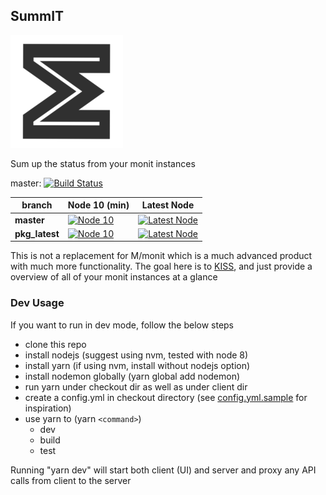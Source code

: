 ## SummIT 
![](client/public/apple-touch-icon.png) 

Sum up the status from your monit instances

master: [![Build Status](https://travis-ci.org/ashishpandey/summit.svg?branch=master)][T]

| branch         | Node 10 (min)     | Latest Node            |
| -------------- |-------------------|------------------------|
| **master**     | [![Node 10][2]][T] | [![Latest Node][1]][T] |
| **pkg_latest** | [![Node 10][4]][T] | [![Latest Node][3]][T] |

[T]: https://travis-ci.org/ashishpandey/summit
[1]: https://travis-matrix-badges.herokuapp.com/repos/ashishpandey/summit/branches/master/1
[2]: https://travis-matrix-badges.herokuapp.com/repos/ashishpandey/summit/branches/master/2
[3]: https://travis-matrix-badges.herokuapp.com/repos/ashishpandey/summit/branches/pkg_latest/1
[4]: https://travis-matrix-badges.herokuapp.com/repos/ashishpandey/summit/branches/pkg_latest/2

This is not a replacement for M/monit which is a much advanced product with much more functionality. The goal here is to [KISS](https://en.wikipedia.org/wiki/KISS_principle), and just provide a overview of all of your monit instances at a glance

### Dev Usage

If you want to run in dev mode, follow the below steps
* clone this repo
* install nodejs (suggest using nvm, tested with node 8)
* install yarn (if using nvm, install without nodejs option)
* install nodemon globally (yarn global add nodemon)
* run yarn under checkout dir as well as under client dir
* create a config.yml in checkout directory (see [config.yml.sample](config.yml.sample) for inspiration)
* use yarn to (yarn `<command>`)
  * dev
  * build
  * test

Running "yarn dev" will start both client (UI) and server and proxy any API calls from client to the server
